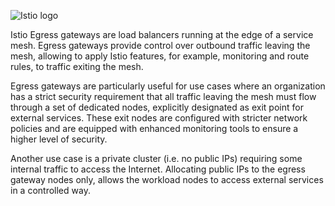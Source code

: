 
![Istio logo](https://raw.githubusercontent.com/lorenzo85/scenarios-ica/master/istio-logo.svg)


Istio Egress gateways are load balancers running at the edge of a service mesh. 
Egress gateways provide control over outbound traffic leaving the mesh, allowing to apply 
Istio features, for example, monitoring and route rules, to traffic exiting the mesh.

Egress gateways are particularly useful for use cases where an organization has a strict security requirement 
that all traffic leaving the mesh must flow through a set of dedicated nodes, explicitly designated as exit point
for external services. These exit nodes are configured with stricter network policies and are equipped with 
enhanced monitoring tools to ensure a higher level of security.

Another use case is a private cluster (i.e. no public IPs) requiring some internal traffic to access the Internet. 
Allocating public IPs to the egress gateway nodes only, allows the workload nodes to access external services 
in a controlled way.